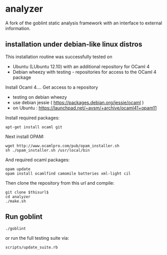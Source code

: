 analyzer
========

A fork of the goblint static analysis framework with an interface to external information.

installation under debian-like linux distros
--------------------------------------------

This installation routine was successfully tested on
* Ubuntu (LUbuntu 12.10) with an additional repository for OCaml 4
* Debian wheezy with testing - repositories for access to the OCaml 4 package

Install Ocaml 4.…
Get access to a repository
* testing on debian wheezy
* use debian jessie ( https://packages.debian.org/jessie/ocaml ) 
* on Ubuntu : https://launchpad.net/~avsm/+archive/ocaml41+opam11

Install required packages:
```
apt-get install ocaml git
```

Next install OPAM:
```
wget http://www.ocamlpro.com/pub/opam_installer.sh
sh ./opam_installer.sh /usr/local/bin
```

And required ocaml packages:
```
opam update
opam install ocamlfind camomile batteries xml-light cil
```


Then clone the repository from this url and compile:
```
git clone $thisurl$
cd analyzer
./make.sh
```

Run goblint
-----------
```
./goblint
```
or run the full testing suite via:
```
scripts/update_suite.rb
```
